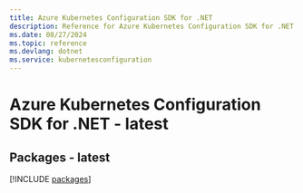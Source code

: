 ```yaml
---
title: Azure Kubernetes Configuration SDK for .NET
description: Reference for Azure Kubernetes Configuration SDK for .NET
ms.date: 08/27/2024
ms.topic: reference
ms.devlang: dotnet
ms.service: kubernetesconfiguration
---
```

# Azure Kubernetes Configuration SDK for .NET - latest
## Packages - latest
[!INCLUDE [packages](kubernetes-configuration-index.md)]